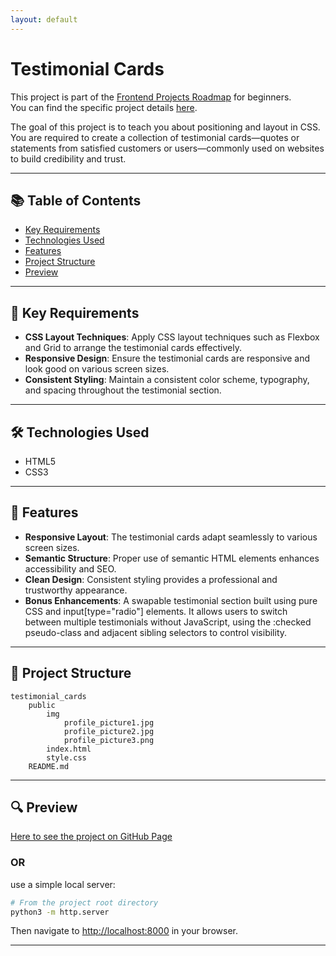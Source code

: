 ```yaml
---
layout: default
---
```

# Testimonial Cards

This project is part of the [Frontend Projects Roadmap](https://roadmap.sh/frontend/projects) for beginners.  
You can find the specific project details [here](https://roadmap.sh/projects/testimonial-cards).

The goal of this project is to teach you about positioning and layout in CSS.  
You are required to create a collection of testimonial cards—quotes or statements from satisfied customers or users—commonly used on websites to build credibility and trust.

---

## 📚 Table of Contents

- [Key Requirements](#key-requirements)
- [Technologies Used](#technologies-used)
- [Features](#features)
- [Project Structure](#project-structure)
- [Preview](#preview)

---

## 🔑 Key Requirements

- **CSS Layout Techniques**: Apply CSS layout techniques such as Flexbox and Grid to arrange the testimonial cards effectively.
- **Responsive Design**: Ensure the testimonial cards are responsive and look good on various screen sizes.
- **Consistent Styling**: Maintain a consistent color scheme, typography, and spacing throughout the testimonial section.

---

## 🛠️ Technologies Used

- HTML5
- CSS3

---

## 🚀 Features

- **Responsive Layout**: The testimonial cards adapt seamlessly to various screen sizes.
- **Semantic Structure**: Proper use of semantic HTML elements enhances accessibility and SEO.
- **Clean Design**: Consistent styling provides a professional and trustworthy appearance.
- **Bonus Enhancements**: A swapable testimonial section built using pure CSS and input[type="radio"] elements. It allows users to switch between multiple testimonials without JavaScript, using the :checked pseudo-class and adjacent sibling selectors to control visibility.

---


## 📁 Project Structure
<!-- START PROJECT STRUCTURE -->
```
testimonial_cards
	public
		img
			profile_picture1.jpg
			profile_picture2.jpg
			profile_picture3.png
		index.html
		style.css
	README.md

```
<!-- END PROJECT STRUCTURE -->

---

## 🔍 Preview
<!-- START LINK TO PREVIEW --> 
[Here to see the project on GitHub Page](https://kizz4.github.io/practice/frontend_practice/beginner_projects/testimonial_cards/public)
<!-- END LINK TO PREVIEW -->

### OR

use a simple local server:

```bash
# From the project root directory
python3 -m http.server
```

Then navigate to [http://localhost:8000](http://localhost:8000) in your browser.

---
